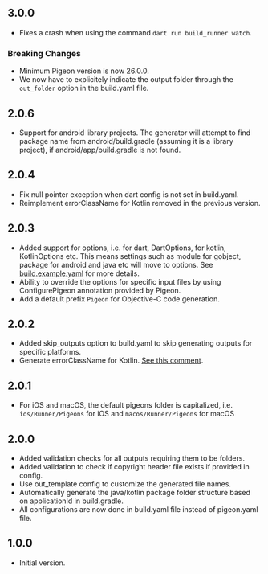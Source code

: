 ## 3.0.0

- Fixes a crash when using the command `dart run build_runner watch`.

### Breaking Changes

- Minimum Pigeon version is now 26.0.0.
- We now have to explicitely indicate the output folder through the `out_folder` option in the build.yaml file.

## 2.0.6

- Support for android library projects. The generator will attempt to find package name from android/build.gradle (assuming it is a library project), if android/app/build.gradle is not found.

## 2.0.4

- Fix null pointer exception when dart config is not set in build.yaml.
- Reimplement errorClassName for Kotlin removed in the previous version.

## 2.0.3

- Added support for options, i.e. for dart, DartOptions, for kotlin, KotlinOptions etc. This means settings such as module for gobject, package for android and java etc will move to options. See [build.example.yaml](example/build.example.yaml) for more details.
- Ability to override the options for specific input files by using ConfigurePigeon annotation provided by Pigeon.
- Add a default prefix `Pigeon` for Objective-C code generation.

## 2.0.2

- Added skip_outputs option to build.yaml to skip generating outputs for specific platforms.
- Generate errorClassName for Kotlin. [See this comment](https://github.com/flutter/flutter/issues/142099#issuecomment-1908091384).

## 2.0.1

- For iOS and macOS, the default pigeons folder is capitalized, i.e. `ios/Runner/Pigeons` for iOS and `macos/Runner/Pigeons` for macOS

## 2.0.0

- Added validation checks for all outputs requiring them to be folders.
- Added validation to check if copyright header file exists if provided in config.
- Use out_template config to customize the generated file names.
- Automatically generate the java/kotlin package folder structure based on applicationId in build.gradle.
- All configurations are now done in build.yaml file instead of pigeon.yaml file.

## 1.0.0

- Initial version.
